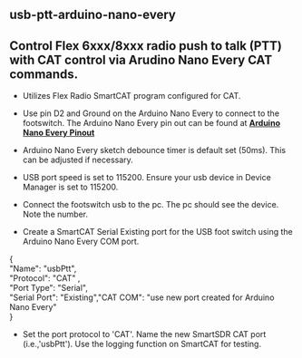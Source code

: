 usb-ptt-arduino-nano-every
----------

Control Flex 6xxx/8xxx radio push to talk (PTT) with CAT control via Arudino Nano Every CAT commands.     
----------
* Utilizes Flex Radio SmartCAT program configured for CAT.
  
* Use pin D2 and Ground on the Arduino Nano Every to connect to the footswitch.  The Arduino Nano Every pin out can be found at **[Arduino Nano Every Pinout](https://content.arduino.cc/assets/Pinout-NANOevery_latest.pdf)**
  
* Arduino Nano Every sketch debounce timer is default set (50ms).  This can be adjusted if necessary.
* USB port speed is set to 115200.  Ensure your usb device in Device Manager is set to 115200.
* Connect the footswitch usb to the pc.   The pc should see the device.  Note the number.  
* Create a SmartCAT Serial Existing port for the USB foot switch using the Arduino Nano Every COM port.
  
{<br>
  "Name": "usbPtt",<br>
  "Protocol": "CAT" ,<br>
  "Port Type": "Serial",<br>
  "Serial Port": "Existing","CAT COM": "use new port created for Arduino Nano Every" <br>
}

*  Set the port protocol to 'CAT'. Name the new SmartSDR CAT port (i.e.,'usbPtt'). Use the logging function on SmartCAT  for testing.
